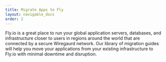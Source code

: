 ```yaml
---
title: Migrate Apps to Fly
layout: navigable_docs
order: 2
---
```


Fly.io is a great place to run your global application servers, databases, and infrastructure closer to users in regions around the world that are connected by a secure Wiregaurd network. Our library of migration guides will help you move your applications from your existing infrastructure to Fly.io with minimal downtime and disruption.